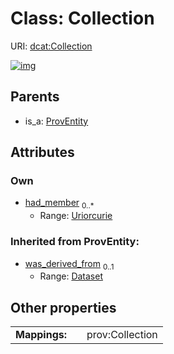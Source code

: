 
# Class: Collection




URI: [dcat:Collection](http://www.w3.org/ns/dcat#Collection)


[![img](https://yuml.me/diagram/nofunky;dir:TB/class/[ProvEntity],[Dataset],[ProvEntity]^-[Collection&#124;had_member:uriorcurie%20*])](https://yuml.me/diagram/nofunky;dir:TB/class/[ProvEntity],[Dataset],[ProvEntity]^-[Collection&#124;had_member:uriorcurie%20*])

## Parents

 *  is_a: [ProvEntity](ProvEntity.md)

## Attributes


### Own

 * [had_member](had_member.md)  <sub>0..\*</sub>
     * Range: [Uriorcurie](types/Uriorcurie.md)

### Inherited from ProvEntity:

 * [was_derived_from](was_derived_from.md)  <sub>0..1</sub>
     * Range: [Dataset](Dataset.md)

## Other properties

|  |  |  |
| --- | --- | --- |
| **Mappings:** | | prov:Collection |

